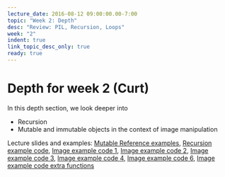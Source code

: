 ```yaml
---
lecture_date: 2016-08-12 09:00:00.00-7:00
topic: "Week 2: Depth"
desc: "Review: PIL, Recursion, Loops"
week: "2"
indent: true
link_topic_desc_only: true
ready: true
---
```



# Depth for week 2 (Curt)

In this depth section, we look deeper into 
* Recursion
* Mutable and immutable objects in the context of image manipulation

Lecture slides and examples: [Mutable Reference examples](/lectures/week2/depthweek2.pdf), [Recursion example code](/lectures/week2/recursion.py), [Image example code 1](/lectures/week2/image01.py), [Image example code 2](/lectures/week2/image02.py), [Image example code 3](/lectures/week2/image03.py), [Image example code 4](/lectures/week2/image05.py), [Image example code 6](/lectures/week2/image06.py), [Image example code extra functions](/lectures/week2/image_functions.py) 


